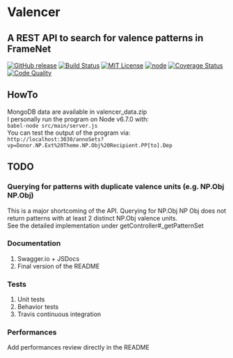# Valencer
## A REST API to search for valence patterns in FrameNet
[![GitHub release](https://img.shields.io/github/release/qubyte/rubidium.svg?style=flat-square)]()
[![Build Status](https://img.shields.io/travis/riot/riot.svg?style=flat-square)](https://travis-ci.org/riot/riot)
[![MIT License](http://img.shields.io/badge/license-MIT-000000.svg?style=flat-square)](LICENSE.txt)
[![node](https://img.shields.io/node/v/gh-badges.svg?style=flat-square)](https://nodejs.org/en/download/current/)
[![Coverage Status](https://img.shields.io/coveralls/riot/riot/dev.svg?style=flat-square)](https://coveralls.io/r/riot/riot?branch=dev)
[![Code Quality](https://img.shields.io/codeclimate/github/riot/riot.svg?style=flat-square)](https://codeclimate.com/github/riot/riot)

## HowTo
MongoDB data are available in valencer_data.zip  
I personally run the program on Node v6.7.0 with:  
`babel-node src/main/server.js`  
You can test the output of the program via:  
`http://localhost:3030/annoSets?vp=Donor.NP.Ext%20Theme.NP.Obj%20Recipient.PP[to].Dep`

## TODO
### Querying for patterns with duplicate valence units (e.g. NP.Obj NP.Obj) 
This is a major shortcoming of the API. Querying for NP.Obj NP Obj does not return patterns with at least 2 distinct NP.Obj valence units.   
See the detailed implementation under getController#_getPatternSet

### Documentation
1. Swagger.io + JSDocs  
2. Final version of the README  

### Tests
1. Unit tests
2. Behavior tests
3. Travis continuous integration 

### Performances
Add performances review directly in the README
